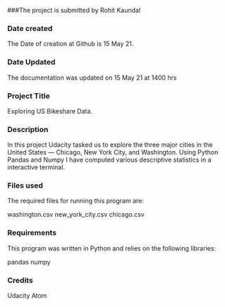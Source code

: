 
###The project is submitted by Rohit Kaundal

### Date created
The Date of creation at Github is 15 May 21.
### Date Updated
The documentation was updated on 15 May 21 at 1400 hrs
### Project Title
Exploring US Bikeshare Data.

### Description
In this project Udacity tasked us to explore the three major cities in the United States — Chicago, New York City, and Washington.
Using Python Pandas and Numpy I have computed various descriptive statistics in a interactive terminal.

### Files used

The required files for running this program are:

washington.csv
new_york_city.csv
chicago.csv


### Requirements

This program was written in Python and relies on the following libraries:

pandas
numpy

### Credits
Udacity
Atom
